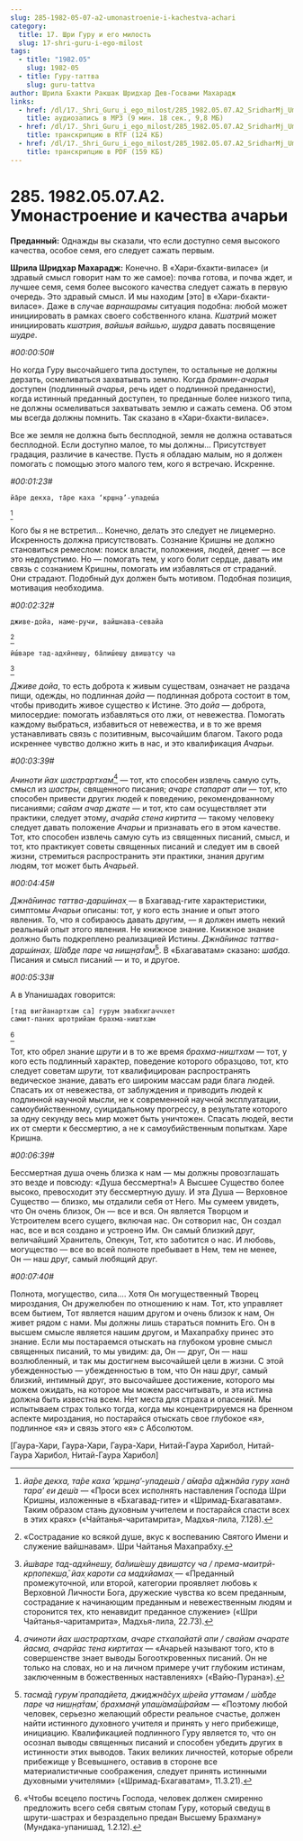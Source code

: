 ```yaml
---
slug: 285-1982-05-07-a2-umonastroenie-i-kachestva-achari
category:
  title: 17. Шри Гуру и его милость
  slug: 17-shri-guru-i-ego-milost
tags:
  - title: "1982.05"
    slug: 1982-05
  - title: Гуру-таттва
    slug: guru-tattva
author: Шрила Бхакти Ракшак Шридхар Дев-Госвами Махарадж
links:
  - href: /dl/17._Shri_Guru_i_ego_milost/285_1982.05.07.A2_SridharMj_Umonastroenie_i_kachestva_achari.mp3
    title: аудиозапись в MP3 (9 мин. 18 сек., 9,8 МБ)
  - href: /dl/17._Shri_Guru_i_ego_milost/285_1982.05.07.A2_SridharMj_Umonastroenie_i_kachestva_achari.rtf
    title: транскрипцию в RTF (124 КБ)
  - href: /dl/17._Shri_Guru_i_ego_milost/285_1982.05.07.A2_SridharMj_Umonastroenie_i_kachestva_achari.pdf
    title: транскрипцию в PDF (159 КБ)
---
```


# 285. 1982.05.07.A2. Умонастроение и качества ачарьи

**Преданный:** Однажды вы сказали, что если доступно семя высокого качества, особое семя, его следует сажать первым.

**Шрила Шридхар Махарадж:** Конечно. В «Хари-бхакти-виласе» (и здравый смысл говорит нам то же самое): почва готова, и почва ждет, и лучшее семя, семя более высокого качества следует сажать в первую очередь. Это здравый смысл. И мы находим [это] в «Хари-бхакти-виласе». Даже в случае *варнашрамы* ситуация подобна: любой может инициировать в рамках своего собственного клана. *Кшатрий* может инициировать *кшатрия*, *вайшья* *вайшью*, *шудра* давать посвящение *шудре*.

*#00:00:50#*

Но когда Гуру высочайшего типа доступен, то остальные не должны дерзать, осмеливаться захватывать землю. Когда *брамин-ачарья* доступен (подлинный *ачарья*, речь идет о подлинной преданности), когда истинный преданный доступен, то преданные более низкого типа, не должны осмеливаться захватывать землю и сажать семена. Об этом мы всегда должны помнить. Так сказано в «Хари-бхакти-виласе».

Все же земля не должна быть бесплодной, земля не должна оставаться бесплодной. Если доступно малое, то мы должны… Присутствует градация, различие в качестве. Пусть я обладаю малым, но я должен помогать с помощью этого малого тем, кого я встречаю. Искренне.

*#00:01:23#*

    йа̄ре декха, та̄ре каха ‘кр̣шн̣а’-упадеш́а
[^_ftn1]

Кого бы я не встретил… Конечно, делать это следует не лицемерно. Искренность должна присутствовать. Сознание Кришны не должно становиться ремеслом: поиск власти, положения, людей, денег — все это недопустимо. Но — помогать тем, у кого болит сердце, давать им связь с сознанием Кришны, помогать им избавляться от страданий. Они страдают. Подобный дух должен быть мотивом. Подобная позиция, мотивация необходима.

*#00:02:32#*

    дживе-дойа, наме-ручи, вайшнава-севайа
[^_ftn2]

    ӣш́варе тад-адхӣнеш̣у, ба̄лиш́еш̣у двиш̣атсу ча
[^_ftn3]

*Дживе дойа*, то есть доброта к живым существам, означает не раздача пищи, одежды, но подлинная *дойа* — подлинная доброта состоит в том, чтобы приводить живое существо к Истине. Это *дойа* — доброта, милосердие: помогать избавляться ото лжи, от невежества. Помогать каждому выбраться, избавиться от невежества, и в то же время устанавливать связь с позитивным, высочайшим благом. Такого рода искреннее чувство должно жить в нас, и это квалификация *Ачарьи*.

*#00:03:39#*

*Ачиноти йах шастрартхам*[^_ftn4] — тот, кто способен извлечь самую суть, смысл из *шастры,* священного писания; *ачаре стапарат апи* — тот, кто способен привести других людей к поведению, рекомендованному писаниями; *сайам ачар джате* — и тот, кто сам осуществляет эти практики, следует этому, *ачарйа стена киртита* — такому человеку следует давать положение *Ачарьи* и признавать его в этом качестве. Тот, кто способен извлечь самую суть из священных писаний, смысл, и тот, кто практикует советы священных писаний и следует им в своей жизни, стремиться распространить эти практики, знания другим людям, тот может быть *Ачарьей*.

*#00:04:45#*

*Джн̃а̄нинас таттва-дарш́инах̣* — в Бхагавад-гите характеристики, симптомы *Ачарьи* описаны: тот, у кого есть знание и опыт этого явления. То, что я собираюсь давать другим, — я должен иметь некий реальный опыт этого явления. Не книжное знание. Книжное знание должно быть подкреплено реализацией Истины. *Джн̃а̄нинас таттва-дарш́инах̣*. *Ш́а̄бде паре ча ниш̣н̣а̄там̇*[^_ftn5]. В «Бхагаватам» сказано: *шабда.* Писания и смысл писаний — и то, и другое.

*#00:05:33#*

А в Упанишадах говорится:

    [тад вигйанартхам са] гурум эвабхигаччхет
    самит-паних шротрийам брахма-ништхам
[^_ftn6]

Тот, кто обрел знание *шрути* и в то же время *брахма-ништхам* — тот, у кого есть подлинный характер, поведение которого образцово, тот, кто следует советам *шрути,* тот квалифицирован распространять ведическое знание, давать его широким массам ради блага людей. Спасать их от невежества, от заблуждения и приводить людей к подлинной научной мысли, не к современной научной эксплуатации, самоубийственному, суицидальному прогрессу, в результате которого за одну секунду весь мир может быть уничтожен. Спасать людей, вести их от смерти к бессмертию, а не к самоубийственным попыткам. Харе Кришна.

*#00:06:39#*

Бессмертная душа очень близка к нам — мы должны провозглашать это везде и повсюду: «Душа бессмертна!» А Высшее Существо более высоко, превосходит эту бессмертную душу. И эта Душа — Верховное Существо — близко, мы отдалили себя от Него. Мы сумеем увидеть, что Он очень близок, Он — все и вся. Он является Творцом и Устроителем всего сущего, включая нас. Он сотворил нас, Он создал нас, все и вся создано и устроено Им. Он самый близкий друг, величайший Хранитель, Опекун, Тот, кто заботится о нас. И любовь, могущество — все во всей полноте пребывает в Нем, тем не менее, Он — наш друг, самый любящий друг.

*#00:07:40#*

Полнота, могущество, сила…. Хотя Он могущественный Творец мироздания, Он дружелюбен по отношению к нам. Тот, кто управляет всем бытием, Тот является нашим другом и очень близок к нам, Он живет рядом с нами. Мы должны лишь стараться помнить Его. Он в высшем смысле является нашим другом, и Махапрабху принес это знание. Если мы постараемся отыскать на глубоком уровне смысл священных писаний, то мы увидим: да, Он — друг, Он — наш возлюбленный, и так мы достигнем высочайшей цели в жизни. С этой убежденностью — убежденностью в том, что Он наш друг, самый близкий, интимный друг, это высочайшее достижение, которого мы можем ожидать, на которое мы можем рассчитывать, и эта истина должна быть известна всем. Нет места для страха и опасений. Мы испытываем страх только тогда, когда мы концентрируемся на бренном аспекте мироздания, но постарайся отыскать свое глубокое «я», подлинное «я» и связь этого «я» с Абсолютом.

[Гаура-Хари, Гаура-Хари, Гаура-Хари, Нитай-Гаура Харибол, Нитай-Гаура Харибол, Нитай-Гаура Харибол]



[^_ftn1]: *йа̄ре декха, та̄ре каха ‘кр̣шн̣а’-упадеш́а / а̄ма̄ра а̄джн̃айа гуру хан̃а тара’ еи деш́а* — «Проси всех исполнять наставления Господа Шри Кришны, изложенные в «Бхагавад-гите» и «Шримад-Бхагаватам». Таким образом стань духовным учителем и постарайся спасти всех в этих краях» («Чайтанья-чаритамрита», Мадхья-лила, 7.128).

[^_ftn2]: «Сострадание ко всякой душе, вкус к воспеванию Святого Имени и служение вайшнавам». Шри Чайтанья Махапрабху.

[^_ftn3]: *ӣш́варе тад-адхӣнеш̣у, ба̄лиш́еш̣у двиш̣атсу ча / према-маитрӣ-кр̣попекш̣а̄, йах̣ кароти са мадхйамах̣* — «Преданный промежуточной, или второй, категории проявляет любовь к Верховной Личности Бога, дружеские чувства ко всем преданным, сострадание к начинающим преданным и невежественным людям и сторонится тех, кто ненавидит преданное служение» («Шри Чайтанья-чаритамрита», Мадхья-лила, 22.73).

[^_ftn4]: *ачиноти йах шастрартхам, ачаре стхапайатй апи / свайам ачарате йасма, ачарйас тена киртитах* — «Ачарьей называют того, кто в совершенстве знает выводы Богооткровенных писаний. Он не только на словах, но и на личном примере учит глубоким истинам, заключенным в божественных наставлениях» («Вайю-Пурана»).

[^_ftn5]: *тасма̄д гурум̇ прападйета, джиджн̃а̄сух̣ ш́рейа уттамам / ш́а̄бде паре ча ниш̣н̣а̄там̇, брахман̣й упаш́ама̄ш́райам* — «Поэтому любой человек, серьезно желающий обрести реальное счастье, должен найти истинного духовного учителя и принять у него прибежище, инициацию. Квалификацией подлинного Гуру является то, что он осознал выводы священных писаний и способен убедить других в истинности этих выводов. Таких великих личностей, которые обрели прибежище у Всевышнего, оставив в стороне все материалистичные соображения, следует принять истинными духовными учителями» («Шримад-Бхагаватам», 11.3.21).

[^_ftn6]: «Чтобы всецело постичь Господа, человек должен смиренно предложить всего себя святым стопам Гуру, который сведущ в шрути-шастрах и безраздельно предан Высшему Брахману» (Мундака-упанишад, 1.2.12).

